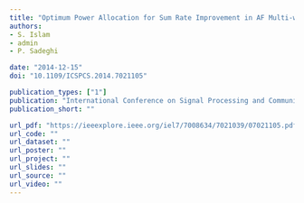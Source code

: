 ```yaml
---
title: "Optimum Power Allocation for Sum Rate Improvement in AF Multi‐way Relay Networks"
authors:
- S. Islam
- admin
- P. Sadeghi

date: "2014-12-15"
doi: "10.1109/ICSPCS.2014.7021105"

publication_types: ["1"]
publication: "International Conference on Signal Processing and Communication Systems (ICSPCS), Gold Coast, Australia"
publication_short: ""

url_pdf: "https://ieeexplore.ieee.org/iel7/7008634/7021039/07021105.pdf"
url_code: ""
url_dataset: ""
url_poster: ""
url_project: ""
url_slides: ""
url_source: ""
url_video: ""
---
```

